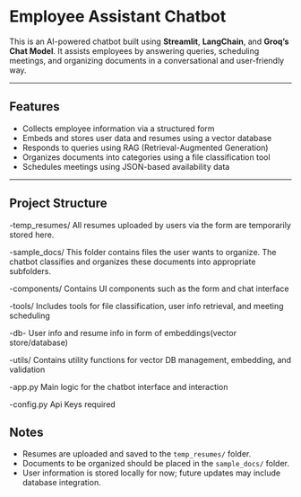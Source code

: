 # Employee Assistant Chatbot

This is an AI-powered chatbot built using **Streamlit**, **LangChain**, and **Groq’s Chat Model**. It assists employees by answering queries, scheduling meetings, and organizing documents in a conversational and user-friendly way.

---

## Features

- Collects employee information via a structured form
- Embeds and stores user data and resumes using a vector database
- Responds to queries using RAG (Retrieval-Augmented Generation)
- Organizes documents into categories using a file classification tool
- Schedules meetings using JSON-based availability data

---

## Project Structure

-temp_resumes/ All resumes uploaded by users via the form are temporarily stored here.

-sample_docs/ This folder contains files the user wants to organize. The chatbot classifies and organizes these documents into appropriate subfolders.

-components/ Contains UI components such as the form and chat interface

-tools/ Includes tools for file classification, user info retrieval, and meeting scheduling

-db- User info and resume info in form of embeddings(vector store/database)

-utils/ Contains utility functions for vector DB management, embedding, and validation

-app.py Main logic for the chatbot interface and interaction

-config.py Api Keys required 



## Notes

- Resumes are uploaded and saved to the `temp_resumes/` folder.
- Documents to be organized should be placed in the `sample_docs/` folder.
- User information is stored locally for now; future updates may include database integration.
